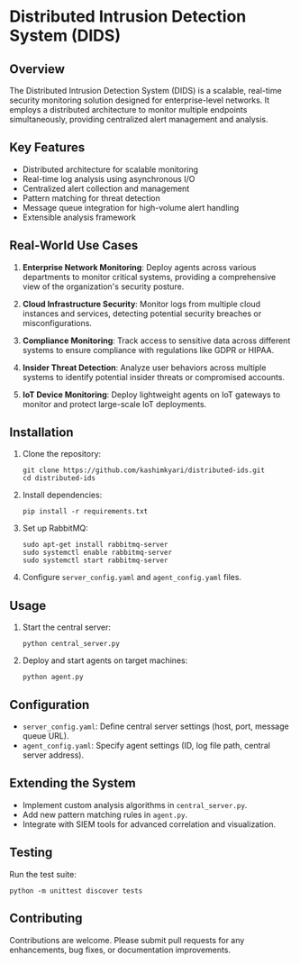 # Distributed Intrusion Detection System (DIDS)

## Overview

The Distributed Intrusion Detection System (DIDS) is a scalable, real-time security monitoring solution designed for enterprise-level networks. It employs a distributed architecture to monitor multiple endpoints simultaneously, providing centralized alert management and analysis.

## Key Features

- Distributed architecture for scalable monitoring
- Real-time log analysis using asynchronous I/O
- Centralized alert collection and management
- Pattern matching for threat detection
- Message queue integration for high-volume alert handling
- Extensible analysis framework

## Real-World Use Cases

1. **Enterprise Network Monitoring**: 
   Deploy agents across various departments to monitor critical systems, providing a comprehensive view of the organization's security posture.

2. **Cloud Infrastructure Security**:
   Monitor logs from multiple cloud instances and services, detecting potential security breaches or misconfigurations.

3. **Compliance Monitoring**:
   Track access to sensitive data across different systems to ensure compliance with regulations like GDPR or HIPAA.

4. **Insider Threat Detection**:
   Analyze user behaviors across multiple systems to identify potential insider threats or compromised accounts.

5. **IoT Device Monitoring**:
   Deploy lightweight agents on IoT gateways to monitor and protect large-scale IoT deployments.

## Installation

1. Clone the repository:
   ```
   git clone https://github.com/kashimkyari/distributed-ids.git
   cd distributed-ids
   ```

2. Install dependencies:
   ```
   pip install -r requirements.txt
   ```

3. Set up RabbitMQ:
   ```
   sudo apt-get install rabbitmq-server
   sudo systemctl enable rabbitmq-server
   sudo systemctl start rabbitmq-server
   ```

4. Configure `server_config.yaml` and `agent_config.yaml` files.

## Usage

1. Start the central server:
   ```
   python central_server.py
   ```

2. Deploy and start agents on target machines:
   ```
   python agent.py
   ```

## Configuration

- `server_config.yaml`: Define central server settings (host, port, message queue URL).
- `agent_config.yaml`: Specify agent settings (ID, log file path, central server address).

## Extending the System

- Implement custom analysis algorithms in `central_server.py`.
- Add new pattern matching rules in `agent.py`.
- Integrate with SIEM tools for advanced correlation and visualization.

## Testing

Run the test suite:
```
python -m unittest discover tests
```

## Contributing

Contributions are welcome. Please submit pull requests for any enhancements, bug fixes, or documentation improvements.


